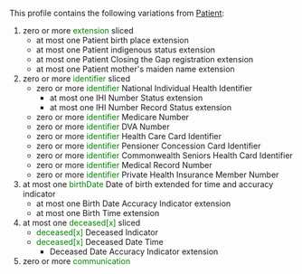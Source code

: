 This profile contains the following variations from [Patient](http://hl7.org/fhir/STU3/Patient):

1. zero or more <span style='color:green'> extension </span>  sliced
   * at most one Patient birth place extension
   * at most one Patient indigenous status extension
   * at most one Patient Closing the Gap registration extension
   * at most one Patient mother's maiden name extension
1. zero or more <span style='color:green'> identifier </span>  sliced
   * zero or more <span style='color:green'> identifier </span> National Individual Health Identifier
      * at most one IHI Number Status extension
      * at most one IHI Number Record Status extension
   * zero or more <span style='color:green'> identifier </span> Medicare Number
   * zero or more <span style='color:green'> identifier </span> DVA Number
   * zero or more <span style='color:green'> identifier </span> Health Care Card Identifier
   * zero or more <span style='color:green'> identifier </span> Pensioner Concession Card Identifier
   * zero or more <span style='color:green'> identifier </span> Commonwealth Seniors Health Card Identifier
   * zero or more <span style='color:green'> identifier </span> Medical Record Number
   * zero or more <span style='color:green'> identifier </span> Private Health Insurance Member Number
1. at most one <span style='color:green'> birthDate </span> Date of birth extended for time and accuracy indicator
      * at most one Birth Date Accuracy Indicator extension
      * at most one Birth Time extension
1. at most one <span style='color:green'> deceased[x] </span>  sliced
   * <span style='color:green'> deceased[x] </span> Deceased Indicator
   * <span style='color:green'> deceased[x] </span> Deceased Date Time
      * Deceased Date Accuracy Indicator extension
1. zero or more <span style='color:green'> communication </span> 